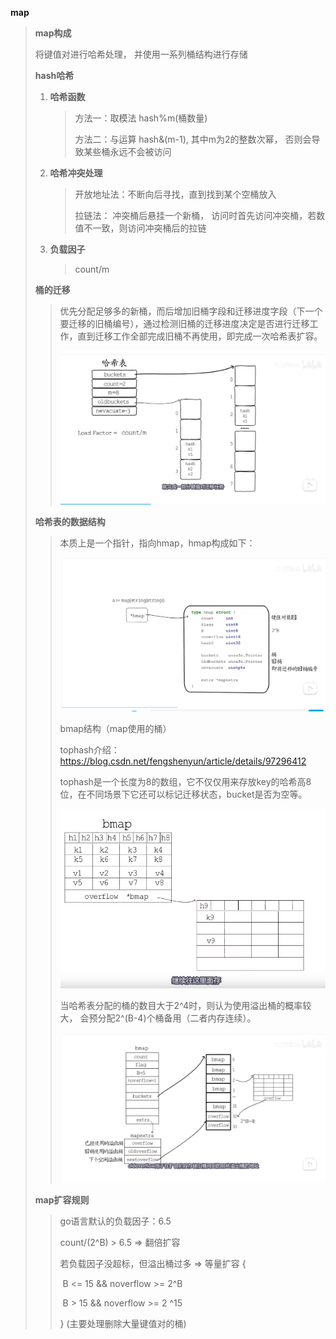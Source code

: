 **map**

> **map构成**
>
> 将键值对进行哈希处理， 并使用一系列桶结构进行存储
>
> **hash哈希**
>
> 1. **哈希函数** 
>
>    > 方法一：取模法   hash%m(桶数量)
>    >
>    > 方法二：与运算   hash&(m-1), 其中m为2的整数次幂， 否则会导致某些桶永远不会被访问
>
> 2. **哈希冲突处理**  
>
>    > 开放地址法：不断向后寻找，直到找到某个空桶放入
>    >
>    > 拉链法： 冲突桶后悬挂一个新桶， 访问时首先访问冲突桶，若数值不一致，则访问冲突桶后的拉链
>
> 3. **负载因子**
>
>    > count/m 
>
> **桶的迁移**
>
> > 优先分配足够多的新桶，而后增加旧桶字段和迁移进度字段（下一个要迁移的旧桶编号），通过检测旧桶的迁移进度决定是否进行迁移工作，直到迁移工作全部完成旧桶不再使用，即完成一次哈希表扩容。
> >
> > ![](.assets/%E6%B8%90%E8%BF%9B%E6%89%A9%E5%AE%B9.PNG)
>
> **哈希表的数据结构**
>
> >本质上是一个指针，指向hmap，hmap构成如下：
> >
> >![](.assets/hmap.PNG)
> >
> >bmap结构（map使用的桶）
> >
> >tophash介绍：https://blog.csdn.net/fengshenyun/article/details/97296412
> >
> >tophash是一个长度为8的数组，它不仅仅用来存放key的哈希高8位，在不同场景下它还可以标记迁移状态，bucket是否为空等。
> >
> >![](.assets/bmap.PNG)
> >
> >当哈希表分配的桶的数目大于2^4时，则认为使用溢出桶的概率较大， 会预分配2^(B-4)个桶备用（二者内存连续）。
> >
> >![](.assets/map%E6%95%B4%E4%BD%93%E7%BB%93%E6%9E%84.PNG)
>
> **map扩容规则**
>
> > go语言默认的负载因子：6.5
> >
> > count/(2^B) > 6.5 => 翻倍扩容
> >
> > 若负载因子没超标，但溢出桶过多 => 等量扩容 {
> >
> > ​	B <= 15 && noverflow >= 2^B
> >
> > ​    B > 15 && noverflow >= 2 ^15 
> >
> > } (主要处理删除大量键值对的桶)
> >
> > 

 